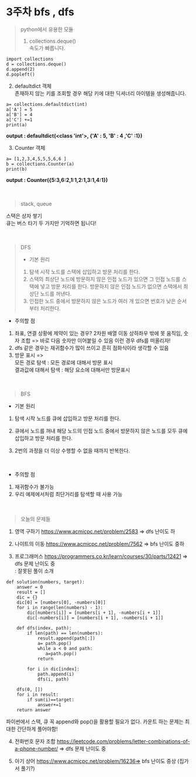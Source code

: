 # 3주차 bfs , dfs 

> python에서 유용한 모듈
> 1. collections.deque()   
> 속도가 빠릅니다.

  ```
  import collections
  d = collections.deque()
  d.append(2)
  d.popleft()
  ```

2. defaultdict 객체   
존재하지 않는 키를 조회할 경우 해당 키에 대한 딕셔너리 아이템을 생성해줍니다.

```
a= collections.defaultdict(int)
a['A'] = 5
a['B'] = 4
a['C'] +=1
print(a)
```
**output : defaultdict(<class 'int'>, {'A' : 5, 'B' : 4 ,'C' :1})**

3. Counter 객체
```
a= [1,2,3,4,5,5,5,6,6 ]
b = collections.Counter(a)
print(b)
```
**output : Counter({5:3,6:2,1:1,2:1,3:1,4:1})**<br/><br/><br/>


> stack, queue   

스택은 상자 쌓기   
큐는 버스 타기 두 가지만 기억하면 됩니다!<br/><br/><br/>


> DFS
> * 기본 원리   
> 1) 탐색 시작 노드를 스택에 삽입하고 방문 처리를 한다.
> 2) 스택의 최상단 노드에 방문하지 않은 인접 노드가 있으면 그 인접 노드를 스택에 넣고 방문 처리를 한다. 방문하지 않은
> 인접 노드가 없으면 스택에서 최상단 노드를 꺼낸다.
> 3) 인접한 노드 중에서 방문하지 않은 노드가 여러 개 있으면 번호가 낮은 순서부터 처리한다.

* 주의할 점
1) 좌표, 연결 상황에 제약이 있는 경우? 2차원 배열 이동 상하좌우 밖에 못 움직임, 숫자 조합 => 바로 다음 숫자만 이어붙일 수 있음  이런 경우 dfs를 떠올리자!
2) dfs  같은 경우는 재귀함수가 많이 쓰이고 흔히 점화식이라 생각할 수 있음
3) 방문 표시 =>   
모든 경로 탐색 : 모든 경로에 대해서 방문 표시   
결과값에 대해서 탐색 : 해당 요소에 대해서만 방문표시<br/><br/><br/>

> BFS
* 기본 원리
1. 탐색 시작 노드를 큐에 삽입하고 방문 처리를 한다.
2. 큐에서 노드를 꺼내 해당 노드의 인접 노드 중에서 방문하지 않은 노드를 모두 큐에 삽입하고 방문 처리를 한다.
3. 2번의 과정을 더 이상 수행할 수 없을 때까지 반복한다.

   ​        
* 주의할 점
1) 재귀함수가 불가능
2) 우리 예제에서처럼 최단거리를 탐색할 때 사용 가능<br/><br/><br/>


> 오늘의 문제들
1. 영역 구하기 https://www.acmicpc.net/problem/2583 => dfs 난이도 하

2. 나이트의 이동 https://www.acmicpc.net/problem/7562 => bfs 난이도 중하 

3. 프로그래머스 https://programmers.co.kr/learn/courses/30/parts/12421 => dfs 문제 난이도 중    
: 잘못된 풀이 소개  
```
def solution(numbers, target):
    answer = 0
    result = []
    dic = {}
    dic[0] = [numbers[0], -numbers[0]]
    for i in range(len(numbers) - 1):
        dic[numbers[i]] = [numbers[i + 1], -numbers[i + 1]]
        dic[-numbers[i]] = [numbers[i + 1], -numbers[i + 1]]

    def dfs(index, path):
        if len(path) == len(numbers):
            result.append(path[:])
            a= path.pop()
            while a < 0 and path:
               a=path.pop()
            return

        for i in dic[index]:
            path.append(i)
            dfs(i, path)

    dfs(0, [])
    for i in result:
        if sum(i)==target:
            answer+=1
    return answer
```

파이썬에서 스택, 큐 꼭 append와 pop()을 활용할 필요가 없다. 카운트 하는 문제는 최대한 간단하게 풀어야함!   

4. 전화번호 문자 조합  https://leetcode.com/problems/letter-combinations-of-a-phone-number/ => dfs 문제  난이도 중

5. 아기 상어 https://www.acmicpc.net/problem/16236=> bfs 난이도 중상 (집가서 풀기?)